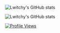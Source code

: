![Lwitchy's GitHub stats](https://github-readme-stats.vercel.app/api?username=Lwitchy&layout=compact&langs_count=7&theme=dracula)

![Lwitchy's GitHub stats](https://github-readme-stats.vercel.app/api/top-langs/?username=Lwitchy&layout=compact&langs_count=7&theme=dracula)


[![Profile Views](https://gpvc.arturio.dev/lwitchy)](https://discord.com)
